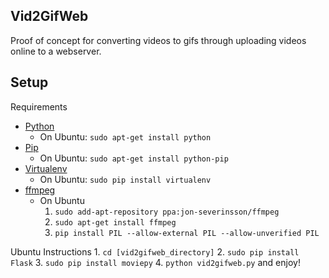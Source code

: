 Vid2GifWeb
---------
Proof of concept for converting videos to gifs through uploading videos online to a webserver.

Setup
-----
Requirements
 - [Python](https://www.python.org)
    - On Ubuntu: `sudo apt-get install python` 
 - [Pip](http://pip.readthedocs.org)
    - On Ubuntu: `sudo apt-get install python-pip`
 - [Virtualenv](http://www.virtualenv.org)
    - On Ubuntu: `sudo pip install virtualenv`
 - [ffmpeg](http://www.ffmpeg.org/)
    - On Ubuntu
        1. `sudo add-apt-repository ppa:jon-severinsson/ffmpeg`
        2. `sudo apt-get install ffmpeg`
        3. `pip install PIL --allow-external PIL --allow-unverified PIL`

Ubuntu Instructions
	1. `cd [vid2gifweb_directory]`
	2. `sudo pip install Flask`
	3. `sudo pip install moviepy`
	4. `python vid2gifweb.py` and enjoy!